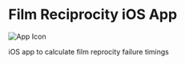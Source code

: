 # Film Reciprocity iOS App

![App Icon](https://f000.backblazeb2.com/file/nls-share/reciprocity-120.png)

iOS app to calculate film reprocity failure timings

